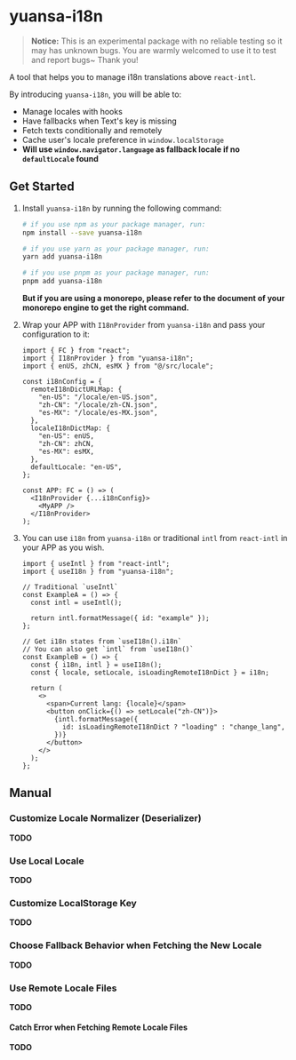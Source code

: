 # yuansa-i18n

> **Notice:** This is an experimental package with no reliable testing so it may has unknown bugs. You are warmly welcomed to use it to test and report bugs~ Thank you!

A tool that helps you to manage i18n translations above `react-intl`.

By introducing `yuansa-i18n`, you will be able to:

- Manage locales with hooks
- Have fallbacks when Text's key is missing
- Fetch texts conditionally and remotely
- Cache user's locale preference in `window.localStorage`
- **Will use `window.navigator.language` as fallback locale if no `defaultLocale` found**

## Get Started

1. Install `yuansa-i18n` by running the following command:

   ```bash
   # if you use npm as your package manager, run:
   npm install --save yuansa-i18n

   # if you use yarn as your package manager, run:
   yarn add yuansa-i18n

   # if you use pnpm as your package manager, run:
   pnpm add yuansa-i18n
   ```

   **But if you are using a monorepo, please refer to the document of your monorepo engine to get the right command.**

2. Wrap your APP with `I18nProvider` from `yuansa-i18n` and pass your configuration to it:

   ```tsx
   import { FC } from "react";
   import { I18nProvider } from "yuansa-i18n";
   import { enUS, zhCN, esMX } from "@/src/locale";

   const i18nConfig = {
     remoteI18nDictURLMap: {
       "en-US": "/locale/en-US.json",
       "zh-CN": "/locale/zh-CN.json",
       "es-MX": "/locale/es-MX.json",
     },
     localeI18nDictMap: {
       "en-US": enUS,
       "zh-CN": zhCN,
       "es-MX": esMX,
     },
     defaultLocale: "en-US",
   };

   const APP: FC = () => (
     <I18nProvider {...i18nConfig}>
       <MyAPP />
     </I18nProvider>
   );
   ```

3. You can use `i18n` from `yuansa-i18n` or traditional `intl` from `react-intl` in your APP as you wish.

   ```tsx
   import { useIntl } from "react-intl";
   import { useI18n } from "yuansa-i18n";

   // Traditional `useIntl`
   const ExampleA = () => {
     const intl = useIntl();

     return intl.formatMessage({ id: "example" });
   };

   // Get i18n states from `useI18n().i18n`
   // You can also get `intl` from `useI18n()`
   const ExampleB = () => {
     const { i18n, intl } = useI18n();
     const { locale, setLocale, isLoadingRemoteI18nDict } = i18n;

     return (
       <>
         <span>Current lang: {locale}</span>
         <button onClick={() => setLocale("zh-CN")}>
           {intl.formatMessage({
             id: isLoadingRemoteI18nDict ? "loading" : "change_lang",
           })}
         </button>
       </>
     );
   };
   ```

## Manual

### Customize Locale Normalizer (Deserializer)

**TODO**

### Use Local Locale

**TODO**

### Customize LocalStorage Key

**TODO**

### Choose Fallback Behavior when Fetching the New Locale

**TODO**

### Use Remote Locale Files

**TODO**

#### Catch Error when Fetching Remote Locale Files

**TODO**

